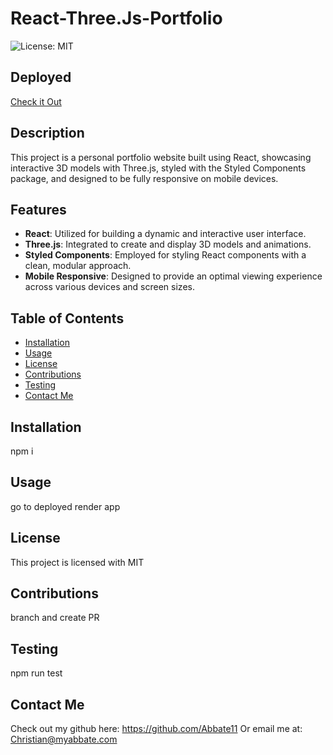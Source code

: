 # React-Three.Js-Portfolio
  
  ![License: MIT](https://img.shields.io/badge/License-MIT-yellow.svg)

## Deployed

[Check it Out](https://c-abbate-portfolio.onrender.com/)
  
## Description

This project is a personal portfolio website built using React, showcasing interactive 3D models with Three.js, styled with the Styled Components package, and designed to be fully responsive on mobile devices.

## Features

- **React**: Utilized for building a dynamic and interactive user interface.
- **Three.js**: Integrated to create and display 3D models and animations.
- **Styled Components**: Employed for styling React components with a clean, modular approach.
- **Mobile Responsive**: Designed to provide an optimal viewing experience across various devices and screen sizes.

  
## Table of Contents
* [Installation](#installation)
* [Usage](#usage)
* [License](#license)
* [Contributions](#contributions)
* [Testing](#testing)
* [Contact Me](#contact-me)


## Installation

npm i

## Usage

go to deployed render app


## License 
This project is licensed with MIT

## Contributions

branch and create PR

## Testing

npm run test

## Contact Me

Check out my github here: https://github.com/Abbate11 Or email me at: Christian@myabbate.com
